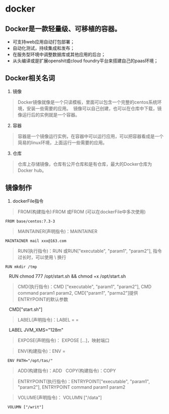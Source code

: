 # docker
## Docker是一款轻量级、可移植的容器。

* 可支持web应用自动打包部署；
* 自动化测试，持续集成和发布；
* 在服务型环境中调整数据库或其他应用的后台；
* 从头编译或是扩展openshit或cloud foundry平台来搭建自己的paas环境；

## Docker相关名词

1. 镜像
  
> Docker镜像就像是一个只读模板，里面可以包含一个完整的centos系统环境，安装一些需要的应用。
  镜像可以自己创建，也可以在仓库中下载，镜像运行后的实例就是一个容器。
2. 容器
 
> 容器是一个镜像运行实例，在容器中可以运行应用，可以把容器看成是一个简易的linux环境，上面运行一些需要的应用。
3. 仓库

> 仓库上存储镜像，仓库有公开仓库和是有仓库，最大的Docker仓库为Docker hub。

## 镜像制作
1. dockerFile指令
> FROM(构建指令):FROM <image>或FROM <image><tag>(可以在dockerFile中多次使用)

    FROM base/centos:7.3-3

> MAINTAINER(声明指令)：MAINTAINER <name>
 
    MAINTAINER mail xxx@163.com
   
 > RUN(执行指令)：RUN <command>或RUN["executable", "param1", "param2"], 指令过长时，可以使用 \ 换行
 
    RUN mkdir /tmp
    RUN chmod 777 /opt/start.sh && chmod +x /opt/start.sh
     
 > CMD(执行指令)：CMD ["executable", "param1", "param2"], CMD command param1 param2, CMD["param1", "parma2"]提供ENTRYPOINT的默认参数
 
    CMD["start.sh"] 
  
 > LABEL(声明指令)：LABEL <key>=<value> <key>=<value>

    LABEL JVM_XMS="128m"
    
 > EXPOSE(声明指令)： EXPOSE <port> [<port>...]，映射端口
 
 > ENV(构建指令)：ENV <key>=<value>
 
     ENV PATH="/opt/tas/"
    
 > ADD(构建指令)：ADD <src> <dest>
   COPY(构建指令)：COPY <src> <dest>
 
 > ENTRYPOINT(执行指令)：ENTRYPOINT["executable", "param1", "param2"], ENTRYPOINT command param1 param2
 
 > VOLUME(声明指令)： VOLUMN ["/data"]
 
     VOLUMN ["/writ"]
